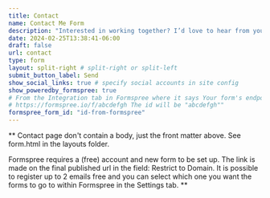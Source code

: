```yaml
---
title: Contact
name: Contact Me Form
description: "Interested in working together? I’d love to hear from you."
date: 2024-02-25T13:38:41-06:00
draft: false
url: contact
type: form
layout: split-right # split-right or split-left
submit_button_label: Send
show_social_links: true # specify social accounts in site config
show_poweredby_formspree: true
# From the Integration tab in Formspree where it says Your form's endpoint is:
# https://formspree.io/f/abcdefgh The id will be "abcdefgh"" 
formspree_form_id: "id-from-formspree"
---
```


** Contact page don't contain a body, just the front matter above.
See form.html in the layouts folder.

Formspree requires a (free) account and new form to be set up. The link is made on the final published url in the field: Restrict to Domain. It is possible to register up to 2 emails free and you can select which one you want the forms to go to within Formspree in the Settings tab.
**
